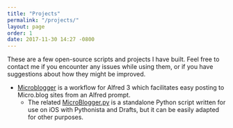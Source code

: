 ```yaml
---
title: "Projects"
permalink: "/projects/"
layout: page
order: 1
date: 2017-11-30 14:27 -0800
---
```

These are a few open-source scripts and projects I have built. Feel free to contact me if you encounter any issues while using them, or if you have suggestions about how they might be improved.

* [Microblogger](https://github.com/jbwhaley/MicroBlogger) is a workflow for Alfred 3 which facilitates easy posting to Micro.blog sites from an Alfred prompt.
	* The related [MicroBlogger.py](https://gist.github.com/jbwhaley/126ddcd807bf5ff95909a78d863e1e6d) is a standalone Python script written for use on iOS with Pythonista and Drafts, but it can be easily adapted for other purposes.

